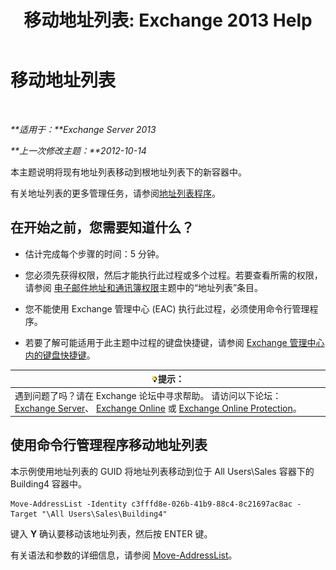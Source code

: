 ﻿---
title: '移动地址列表: Exchange 2013 Help'
TOCTitle: 移动地址列表
ms:assetid: c843bbd5-6c0e-41e1-b749-7ae87c1beb25
ms:mtpsurl: https://technet.microsoft.com/zh-cn/library/Bb124534(v=EXCHG.150)
ms:contentKeyID: 50491514
ms.date: 01/11/2018
mtps_version: v=EXCHG.150
ms.translationtype: HT
---

# 移动地址列表

 

_**适用于：**Exchange Server 2013_

_**上一次修改主题：**2012-10-14_

本主题说明将现有地址列表移动到根地址列表下的新容器中。

有关地址列表的更多管理任务，请参阅[地址列表程序](address-list-procedures-exchange-2013-help.md)。

## 在开始之前，您需要知道什么？

  - 估计完成每个步骤的时间：5 分钟。

  - 您必须先获得权限，然后才能执行此过程或多个过程。若要查看所需的权限，请参阅 [电子邮件地址和通讯簿权限](email-address-and-address-book-permissions-exchange-2013-help.md)主题中的“地址列表”条目。

  - 您不能使用 Exchange 管理中心 (EAC) 执行此过程，必须使用命令行管理程序。

  - 若要了解可能适用于此主题中过程的键盘快捷键，请参阅 [Exchange 管理中心内的键盘快捷键](keyboard-shortcuts-in-the-exchange-admin-center-exchange-online-protection-help.md)。

<table>
<thead>
<tr class="header">
<th><img src="images/Bb124558.tip(EXCHG.150).gif" title="提示" alt="提示" />提示：</th>
</tr>
</thead>
<tbody>
<tr class="odd">
<td>遇到问题了吗？请在 Exchange 论坛中寻求帮助。 请访问以下论坛：<a href="https://go.microsoft.com/fwlink/p/?linkid=60612">Exchange Server</a>、 <a href="https://go.microsoft.com/fwlink/p/?linkid=267542">Exchange Online</a> 或 <a href="https://go.microsoft.com/fwlink/p/?linkid=285351">Exchange Online Protection</a>。</td>
</tr>
</tbody>
</table>


## 使用命令行管理程序移动地址列表

本示例使用地址列表的 GUID 将地址列表移动到位于 All Users\\Sales 容器下的 Building4 容器中。

    Move-AddressList -Identity c3fffd8e-026b-41b9-88c4-8c21697ac8ac -Target "\All Users\Sales\Building4"

键入 **Y** 确认要移动该地址列表，然后按 ENTER 键。

有关语法和参数的详细信息，请参阅 [Move-AddressList](https://technet.microsoft.com/zh-cn/library/bb124520\(v=exchg.150\))。

